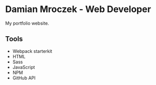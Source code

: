 <!-- ![cover](https://Damianbaba.github.io/damian.github.io/og-dm.png) -->

# Damian Mroczek - Web Developer

My portfolio website.

## Tools

- Webpack starterkit
- HTML
- Sass
- JavaScript
- NPM
- GitHub API
